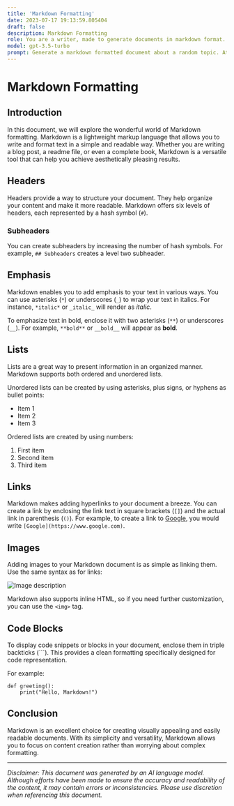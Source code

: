 ```yaml
---
title: 'Markdown Formatting'
date: 2023-07-17 19:13:59.805404
draft: false
description: Markdown Formatting
role: You are a writer, made to generate documents in markdown format. It is very important that all of the documents you generate are in valid markdown format.
model: gpt-3.5-turbo
prompt: Generate a markdown formatted document about a random topic. At the bottom, include a disclaimer explaining that the document was generated by you. The first line of the document should be the title. Make sure that the entire document is in proper markdown format, using a mix of various tags to make the document visually appealing.
---
```


# Markdown Formatting

## Introduction
In this document, we will explore the wonderful world of Markdown formatting. Markdown is a lightweight markup language that allows you to write and format text in a simple and readable way. Whether you are writing a blog post, a readme file, or even a complete book, Markdown is a versatile tool that can help you achieve aesthetically pleasing results.

## Headers
Headers provide a way to structure your document. They help organize your content and make it more readable. Markdown offers six levels of headers, each represented by a hash symbol (`#`).

### Subheaders
You can create subheaders by increasing the number of hash symbols. For example, `## Subheaders` creates a level two subheader.

## Emphasis
Markdown enables you to add emphasis to your text in various ways. You can use asterisks (`*`) or underscores (`_`) to wrap your text in italics. For instance, `*italic*` or `_italic_` will render as *italic*.

To emphasize text in bold, enclose it with two asterisks (`**`) or underscores (`__`). For example, `**bold**` or `__bold__` will appear as **bold**.

## Lists
Lists are a great way to present information in an organized manner. Markdown supports both ordered and unordered lists.

Unordered lists can be created by using asterisks, plus signs, or hyphens as bullet points:

- Item 1
- Item 2
- Item 3

Ordered lists are created by using numbers:

1. First item
2. Second item
3. Third item

## Links
Markdown makes adding hyperlinks to your document a breeze. You can create a link by enclosing the link text in square brackets (`[]`) and the actual link in parenthesis (`()`). For example, to create a link to [Google](https://www.google.com), you would write `[Google](https://www.google.com)`.

## Images
Adding images to your Markdown document is as simple as linking them. Use the same syntax as for links:

![Image description](image_url)

Markdown also supports inline HTML, so if you need further customization, you can use the `<img>` tag.

## Code Blocks
To display code snippets or blocks in your document, enclose them in triple backticks (```). This provides a clean formatting specifically designed for code representation.

For example:
```
def greeting():
    print("Hello, Markdown!")
```

## Conclusion
Markdown is an excellent choice for creating visually appealing and easily readable documents. With its simplicity and versatility, Markdown allows you to focus on content creation rather than worrying about complex formatting.

---

*Disclaimer: This document was generated by an AI language model. Although efforts have been made to ensure the accuracy and readability of the content, it may contain errors or inconsistencies. Please use discretion when referencing this document.*